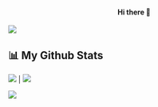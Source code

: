 <h4 align=center>
Hi there 👋
  </h4>

![](https://github-readme-streak-stats.herokuapp.com/?user=flawake&theme=black-ice&hide_border=true&stroke=0000&background=060A0CD0)

## 📊 My Github Stats

![](https://github-readme-stats.vercel.app/api?username=flawake&show_icons=true&count_private=true&theme=react&hide_border=true&bg_color=0D1117)  |  ![](https://github-readme-stats.vercel.app/api/top-langs/?username=flawake&langs_count=8&count_private=true&layout=compact&theme=react&hide_border=true&bg_color=0D1117)



![](https://activity-graph.herokuapp.com/graph?username=flawake&bg_color=0D1117&color=5BCDEC&line=5BCDEC&point=FFFFFF&hide_border=true)
